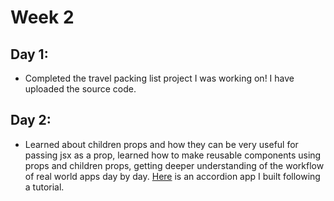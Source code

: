 # Week 2

## Day 1:
- Completed the travel packing list project I was working on! I have uploaded the source code.
  
## Day 2:
- Learned about children props and how they can be very useful for passing jsx as a prop, learned how to make reusable components using props and children props, getting deeper understanding of the workflow of real world apps day by day. [Here](https://r49sqy.csb.app/) is an accordion app I built following a tutorial.
